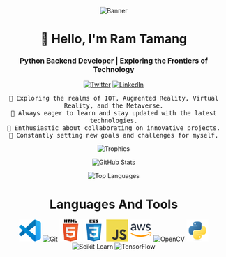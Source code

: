 <p align="center">
  <img src="https://github.com/Ramtamang-2058/Ramtamang-2058/assets/84068736/e4d04699-be9f-46f0-ae9a-8c1024edc821" alt="Banner">
</p>

<h1 align="center">👋 Hello, I'm Ram Tamang</h1>

<h3 align="center">Python Backend Developer | Exploring the Frontiers of Technology</h3>

<p align="center">
  <a href="https://twitter.com/ramtamang"><img alt="Twitter" src="https://img.shields.io/twitter/follow/your_twitter_handle?style=for-the-badge&logo=twitter&logoColor=white&color=blue"></a>
  <a href="https://www.linkedin.com/in/ram-tamang-a73241198/"><img alt="LinkedIn" src="https://img.shields.io/badge/LinkedIn-Connect-blue?style=for-the-badge&logo=linkedin&logoColor=white"></a>
</p>

<p align="center">
  <samp>
    🔭 Exploring the realms of IOT, Augmented Reality, Virtual Reality, and the Metaverse. <br>
    🌱 Always eager to learn and stay updated with the latest technologies. <br>
    👯 Enthusiastic about collaborating on innovative projects. <br>
    🥅 Constantly setting new goals and challenges for myself.
  </samp>
</p>

<p align="center">
  <img src="https://github-profile-trophy.vercel.app/?username=Ramtamang-2058&theme=gruvbox" alt="Trophies">
</p>

<p align="center">
  <img src="https://github-readme-stats.vercel.app/api/?username=Ramtamang-2058&count_private=true&theme=algolia&show_icons=true" alt="GitHub Stats">
</p>

<p align="center">
  <img src="https://github-readme-stats.vercel.app/api/top-langs/?username=Ramtamang-2058&layout=compact&theme=algolia" alt="Top Languages">
</p>

<h1 align="center">Languages And Tools</h1>

<p align="center">
  <img alt="Visual Studio Code" width="50" src="https://raw.githubusercontent.com/github/explore/80688e429a7d4ef2fca1e82350fe8e3517d3494d/topics/visual-studio-code/visual-studio-code.png" />
  <img alt="Git" width="50" src="https://www.vectorlogo.zone/logos/git-scm/git-scm-icon.svg" />
  <img alt="HTML5" width="50" src="https://raw.githubusercontent.com/github/explore/80688e429a7d4ef2fca1e82350fe8e3517d3494d/topics/html/html.png"/>
  <img alt="CSS3" width="50" src="https://raw.githubusercontent.com/github/explore/80688e429a7d4ef2fca1e82350fe8e3517d3494d/topics/css/css.png"/>
  <img alt="JavaScript" width="50" src="https://raw.githubusercontent.com/github/explore/80688e429a7d4ef2fca1e82350fe8e3517d3494d/topics/javascript/javascript.png" />
  <img alt="AWS" width="50" src="https://raw.githubusercontent.com/devicons/devicon/master/icons/amazonwebservices/amazonwebservices-original-wordmark.svg" />
  <img alt="OpenCV" width="50" src="https://www.vectorlogo.zone/logos/opencv/opencv-icon.svg" /> 
  <img alt="Python" width="50" src="https://raw.githubusercontent.com/devicons/devicon/master/icons/python/python-original.svg" />
  <img alt="Scikit Learn" width="50" src="https://upload.wikimedia.org/wikipedia/commons/0/05/Scikit_learn_logo_small.svg" />
  <img alt="TensorFlow" width="50" src="https://www.vectorlogo.zone/logos/tensorflow/tensorflow-icon.svg" />
</p>
